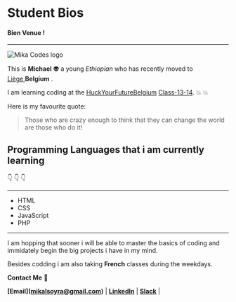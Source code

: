 # Student Bios

#### Bien Venue !
--------------------------------------------------------------------------------------------------------------------------------------
![Mika Codes logo](https://scontent.fbru2-1.fna.fbcdn.net/v/t1.0-9/13887099_2115141052044408_5883435857398942704_n.png?_nc_cat=101&ccb=2&_nc_sid=09cbfe&_nc_ohc=64ZDBFNjxxEAX9xqozX&_nc_ht=scontent.fbru2-1.fna&oh=cba5a094a1d5449acc6b579e24df8785&oe=60406682)

This is **Michael** :alien: a young *Ethiopian* who has recently moved to [Liège](https://en.liegetourisme.be/),**Belgium** .

I am learning coding at the [HuckYourFutureBelgium](https://github.com/HackYourFutureBelgium) [Class-13-14](https://github.com/HackYourFutureBelgium/class-13-14). 
:boom:  :collision:


Here is my favourite quote:  
> Those who are crazy enough to think that 
> they can change the world are those who do it!


Programming Languages that i am currently learning 
--------------------------------------------------
:point_down: :point_down: :point_down: 

--------------------------------------------------
* HTML
* CSS
* JavaScript
* PHP
--------------------------------------------------
I am hopping that sooner i will be able to master the basics of coding and immidately begin the big projects i have in my mind.

Besides codding i am also taking **French** classes during the weekdays. 

**Contact Me** :love_letter:

**[Email](<a href="mailto:mikalsoyra@gmail.com">mikalsoyra@gmail.com</a>)** |
**[LinkedIn](https://www.linkedin.com/in/michael-tesfay-28848b3b/)**        |
**[Slack](https://hackyourfuturebe.slack.com/team/U01JZFW9XNC)**            |
